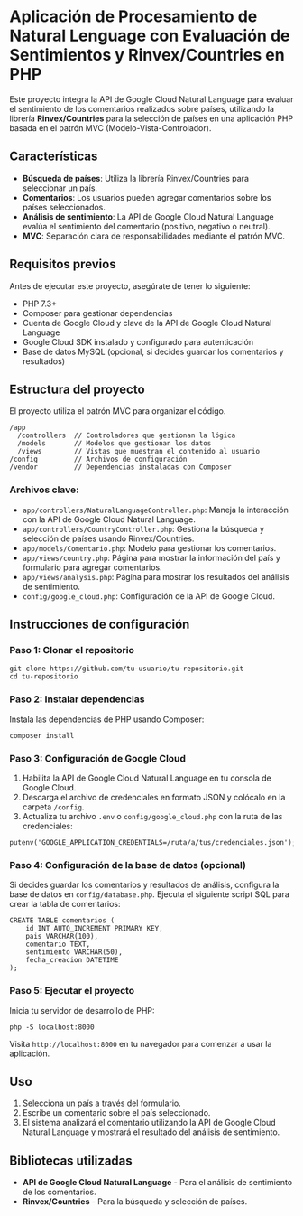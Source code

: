 <h1>Aplicación de Procesamiento de Natural Lenguage con Evaluación de Sentimientos y Rinvex/Countries en PHP</h1>
<p>Este proyecto integra la API de Google Cloud Natural Language para evaluar el sentimiento de los comentarios realizados sobre países, utilizando la librería <strong>Rinvex/Countries</strong> para la selección de países en una aplicación PHP basada en el patrón MVC (Modelo-Vista-Controlador).</p>

<h2>Características</h2>
<ul>
    <li><strong>Búsqueda de países</strong>: Utiliza la librería Rinvex/Countries para seleccionar un país.</li>
    <li><strong>Comentarios</strong>: Los usuarios pueden agregar comentarios sobre los países seleccionados.</li>
    <li><strong>Análisis de sentimiento</strong>: La API de Google Cloud Natural Language evalúa el sentimiento del comentario (positivo, negativo o neutral).</li>
    <li><strong>MVC</strong>: Separación clara de responsabilidades mediante el patrón MVC.</li>
</ul>

<h2>Requisitos previos</h2>
<p>Antes de ejecutar este proyecto, asegúrate de tener lo siguiente:</p>
<ul>
    <li>PHP 7.3+</li>
    <li>Composer para gestionar dependencias</li>
    <li>Cuenta de Google Cloud y clave de la API de Google Cloud Natural Language</li>
    <li>Google Cloud SDK instalado y configurado para autenticación</li>
    <li>Base de datos MySQL (opcional, si decides guardar los comentarios y resultados)</li>
</ul>

<h2>Estructura del proyecto</h2>
<p>El proyecto utiliza el patrón MVC para organizar el código.</p>

<pre><code>/app
  /controllers  // Controladores que gestionan la lógica
  /models       // Modelos que gestionan los datos
  /views        // Vistas que muestran el contenido al usuario
/config         // Archivos de configuración
/vendor         // Dependencias instaladas con Composer
</code></pre>

<h3>Archivos clave:</h3>
<ul>
    <li><code>app/controllers/NaturalLanguageController.php</code>: Maneja la interacción con la API de Google Cloud Natural Language.</li>
    <li><code>app/controllers/CountryController.php</code>: Gestiona la búsqueda y selección de países usando Rinvex/Countries.</li>
    <li><code>app/models/Comentario.php</code>: Modelo para gestionar los comentarios.</li>
    <li><code>app/views/country.php</code>: Página para mostrar la información del país y formulario para agregar comentarios.</li>
    <li><code>app/views/analysis.php</code>: Página para mostrar los resultados del análisis de sentimiento.</li>
    <li><code>config/google_cloud.php</code>: Configuración de la API de Google Cloud.</li>
</ul>

<h2>Instrucciones de configuración</h2>

<h3>Paso 1: Clonar el repositorio</h3>
<pre><code>git clone https://github.com/tu-usuario/tu-repositorio.git
cd tu-repositorio
</code></pre>

<h3>Paso 2: Instalar dependencias</h3>
<p>Instala las dependencias de PHP usando Composer:</p>
<pre><code>composer install
</code></pre>

<h3>Paso 3: Configuración de Google Cloud</h3>
<ol>
    <li>Habilita la API de Google Cloud Natural Language en tu consola de Google Cloud.</li>
    <li>Descarga el archivo de credenciales en formato JSON y colócalo en la carpeta <code>/config</code>.</li>
    <li>Actualiza tu archivo <code>.env</code> o <code>config/google_cloud.php</code> con la ruta de las credenciales:</li>
</ol>

<pre><code>putenv('GOOGLE_APPLICATION_CREDENTIALS=/ruta/a/tus/credenciales.json');
</code></pre>

<h3>Paso 4: Configuración de la base de datos (opcional)</h3>
<p>Si decides guardar los comentarios y resultados de análisis, configura la base de datos en <code>config/database.php</code>. Ejecuta el siguiente script SQL para crear la tabla de comentarios:</p>

<pre><code>CREATE TABLE comentarios (
    id INT AUTO_INCREMENT PRIMARY KEY,
    pais VARCHAR(100),
    comentario TEXT,
    sentimiento VARCHAR(50),
    fecha_creacion DATETIME
);
</code></pre>

<h3>Paso 5: Ejecutar el proyecto</h3>
<p>Inicia tu servidor de desarrollo de PHP:</p>
<pre><code>php -S localhost:8000
</code></pre>
<p>Visita <code>http://localhost:8000</code> en tu navegador para comenzar a usar la aplicación.</p>

<h2>Uso</h2>
<ol>
    <li>Selecciona un país a través del formulario.</li>
    <li>Escribe un comentario sobre el país seleccionado.</li>
    <li>El sistema analizará el comentario utilizando la API de Google Cloud Natural Language y mostrará el resultado del análisis de sentimiento.</li>
</ol>

<h2>Bibliotecas utilizadas</h2>
<ul>
    <li><strong>API de Google Cloud Natural Language</strong> - Para el análisis de sentimiento de los comentarios.</li>
    <li><strong>Rinvex/Countries</strong> - Para la búsqueda y selección de países.</li>
</ul>


